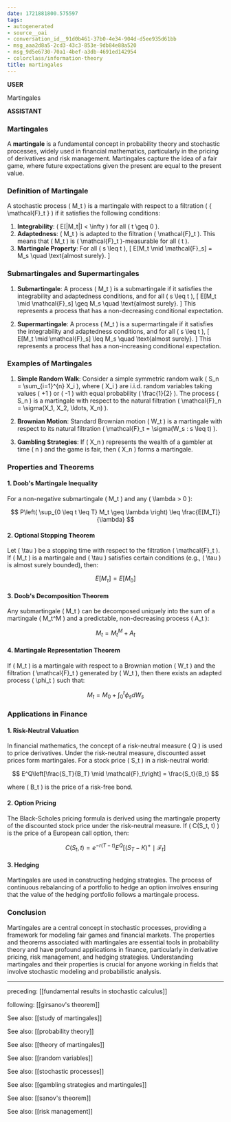 ```yaml
---
date: 1721881800.575597
tags:
- autogenerated
- source__oai
- conversation_id__91d0b461-37b0-4e34-904d-d5ee935d61bb
- msg_aaa2d8a5-2cd3-43c3-853e-9db84e88a520
- msg_9d5e6730-70a1-4bef-a3db-4691ed142954
- colorclass/information-theory
title: martingales
---
```


**USER**

Martingales


**ASSISTANT**

### Martingales

A **martingale** is a fundamental concept in probability theory and stochastic processes, widely used in financial mathematics, particularly in the pricing of derivatives and risk management. Martingales capture the idea of a fair game, where future expectations given the present are equal to the present value.

### Definition of Martingale

A stochastic process \( M_t \) is a martingale with respect to a filtration \( \{ \mathcal{F}_t \} \) if it satisfies the following conditions:
1. **Integrability**: \( E[|M_t|] < \infty \) for all \( t \geq 0 \).
2. **Adaptedness**: \( M_t \) is adapted to the filtration \( \mathcal{F}_t \). This means that \( M_t \) is \( \mathcal{F}_t \)-measurable for all \( t \).
3. **Martingale Property**: For all \( s \leq t \),
   \[
   E[M_t \mid \mathcal{F}_s] = M_s \quad \text{almost surely}.
   \]

### Submartingales and Supermartingales

1. **Submartingale**: A process \( M_t \) is a submartingale if it satisfies the integrability and adaptedness conditions, and for all \( s \leq t \),
   \[
   E[M_t \mid \mathcal{F}_s] \geq M_s \quad \text{almost surely}.
   \]
   This represents a process that has a non-decreasing conditional expectation.

2. **Supermartingale**: A process \( M_t \) is a supermartingale if it satisfies the integrability and adaptedness conditions, and for all \( s \leq t \),
   \[
   E[M_t \mid \mathcal{F}_s] \leq M_s \quad \text{almost surely}.
   \]
   This represents a process that has a non-increasing conditional expectation.

### Examples of Martingales

1. **Simple Random Walk**: Consider a simple symmetric random walk \( S_n = \sum_{i=1}^{n} X_i \), where \( X_i \) are i.i.d. random variables taking values \( +1 \) or \( -1 \) with equal probability \( \frac{1}{2} \). The process \( S_n \) is a martingale with respect to the natural filtration \( \mathcal{F}_n = \sigma(X_1, X_2, \ldots, X_n) \).

2. **Brownian Motion**: Standard Brownian motion \( W_t \) is a martingale with respect to its natural filtration \( \mathcal{F}_t = \sigma(W_s : s \leq t) \).

3. **Gambling Strategies**: If \( X_n \) represents the wealth of a gambler at time \( n \) and the game is fair, then \( X_n \) forms a martingale.

### Properties and Theorems

#### 1. **Doob's Martingale Inequality**

For a non-negative submartingale \( M_t \) and any \( \lambda > 0 \):

$$
P\left( \sup_{0 \leq t \leq T} M_t \geq \lambda \right) \leq \frac{E[M_T]}{\lambda}
$$

#### 2. **Optional Stopping Theorem**

Let \( \tau \) be a stopping time with respect to the filtration \( \mathcal{F}_t \). If \( M_t \) is a martingale and \( \tau \) satisfies certain conditions (e.g., \( \tau \) is almost surely bounded), then:

$$
E[M_\tau] = E[M_0]
$$

#### 3. **Doob's Decomposition Theorem**

Any submartingale \( M_t \) can be decomposed uniquely into the sum of a martingale \( M_t^M \) and a predictable, non-decreasing process \( A_t \):

$$
M_t = M_t^M + A_t
$$

#### 4. **Martingale Representation Theorem**

If \( M_t \) is a martingale with respect to a Brownian motion \( W_t \) and the filtration \( \mathcal{F}_t \) generated by \( W_t \), then there exists an adapted process \( \phi_t \) such that:

$$
M_t = M_0 + \int_0^t \phi_s dW_s
$$

### Applications in Finance

#### 1. **Risk-Neutral Valuation**

In financial mathematics, the concept of a risk-neutral measure \( Q \) is used to price derivatives. Under the risk-neutral measure, discounted asset prices form martingales. For a stock price \( S_t \) in a risk-neutral world:

$$
E^Q\left[\frac{S_T}{B_T} \mid \mathcal{F}_t\right] = \frac{S_t}{B_t}
$$

where \( B_t \) is the price of a risk-free bond.

#### 2. **Option Pricing**

The Black-Scholes pricing formula is derived using the martingale property of the discounted stock price under the risk-neutral measure. If \( C(S_t, t) \) is the price of a European call option, then:

$$
C(S_t, t) = e^{-r(T-t)} E^Q[(S_T - K)^+ \mid \mathcal{F}_t]
$$

#### 3. **Hedging**

Martingales are used in constructing hedging strategies. The process of continuous rebalancing of a portfolio to hedge an option involves ensuring that the value of the hedging portfolio follows a martingale process.

### Conclusion

Martingales are a central concept in stochastic processes, providing a framework for modeling fair games and financial markets. The properties and theorems associated with martingales are essential tools in probability theory and have profound applications in finance, particularly in derivative pricing, risk management, and hedging strategies. Understanding martingales and their properties is crucial for anyone working in fields that involve stochastic modeling and probabilistic analysis.


---

preceding: [[fundamental results in stochastic calculus]]  


following: [[girsanov's theorem]]

See also: [[study of martingales]]


See also: [[probability theory]]


See also: [[theory of martingales]]


See also: [[random variables]]


See also: [[stochastic processes]]


See also: [[gambling strategies and martingales]]


See also: [[sanov's theorem]]


See also: [[risk management]]